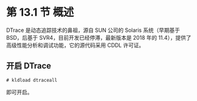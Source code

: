 # 第 13.1 节 概述

DTrace 是动态追踪技术的鼻祖，源自 SUN 公司的 Solaris 系统（早期基于 BSD，后基于 SVR4，目前开发已经停滞，最新版本是 2018 年的 11.4），提供了高级性能分析和调试功能，它的源代码采用 CDDL 许可证。

## 开启 DTrace

`# kldload dtraceall`

即可开启。

